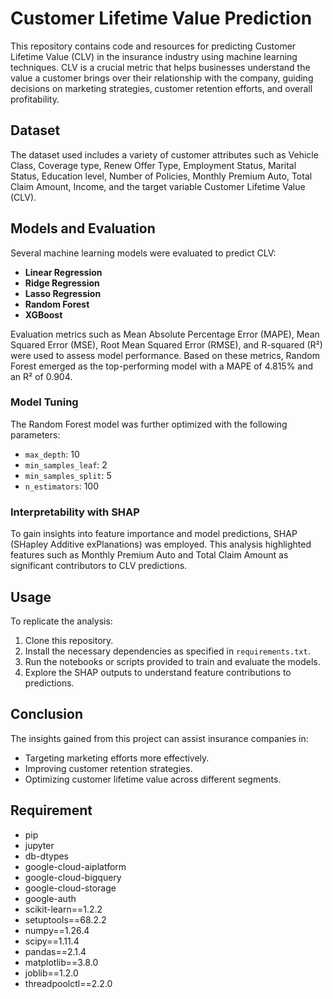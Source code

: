 # Customer Lifetime Value Prediction

This repository contains code and resources for predicting Customer Lifetime Value (CLV) in the insurance industry using machine learning techniques. CLV is a crucial metric that helps businesses understand the value a customer brings over their relationship with the company, guiding decisions on marketing strategies, customer retention efforts, and overall profitability.

## Dataset

The dataset used includes a variety of customer attributes such as Vehicle Class, Coverage type, Renew Offer Type, Employment Status, Marital Status, Education level, Number of Policies, Monthly Premium Auto, Total Claim Amount, Income, and the target variable Customer Lifetime Value (CLV).

## Models and Evaluation

Several machine learning models were evaluated to predict CLV:

- **Linear Regression**
- **Ridge Regression**
- **Lasso Regression**
- **Random Forest**
- **XGBoost**

Evaluation metrics such as Mean Absolute Percentage Error (MAPE), Mean Squared Error (MSE), Root Mean Squared Error (RMSE), and R-squared (R²) were used to assess model performance. Based on these metrics, Random Forest emerged as the top-performing model with a MAPE of 4.815% and an R² of 0.904.

### Model Tuning

The Random Forest model was further optimized with the following parameters:
- `max_depth`: 10
- `min_samples_leaf`: 2
- `min_samples_split`: 5
- `n_estimators`: 100

### Interpretability with SHAP

To gain insights into feature importance and model predictions, SHAP (SHapley Additive exPlanations) was employed. This analysis highlighted features such as Monthly Premium Auto and Total Claim Amount as significant contributors to CLV predictions.

## Usage

To replicate the analysis:
1. Clone this repository.
2. Install the necessary dependencies as specified in `requirements.txt`.
3. Run the notebooks or scripts provided to train and evaluate the models.
4. Explore the SHAP outputs to understand feature contributions to predictions.

## Conclusion

The insights gained from this project can assist insurance companies in:
- Targeting marketing efforts more effectively.
- Improving customer retention strategies.
- Optimizing customer lifetime value across different segments.

## Requirement
- pip
- jupyter
- db-dtypes
- google-cloud-aiplatform
- google-cloud-bigquery
- google-cloud-storage
- google-auth
- scikit-learn==1.2.2
- setuptools==68.2.2
- numpy==1.26.4
- scipy==1.11.4
- pandas==2.1.4
- matplotlib==3.8.0
- joblib==1.2.0
- threadpoolctl==2.2.0
